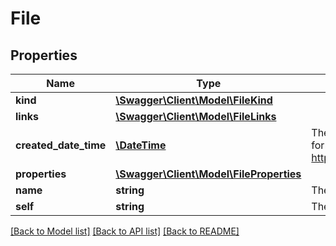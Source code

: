 # File

## Properties
Name | Type | Description | Notes
------------ | ------------- | ------------- | -------------
**kind** | [**\Swagger\Client\Model\FileKind**](FileKind.md) |  | [optional] 
**links** | [**\Swagger\Client\Model\FileLinks**](FileLinks.md) |  | [optional] 
**created_date_time** | [**\DateTime**](\DateTime.md) | The creation time of this file.  The time stamp is encoded as ISO 8601 date and time format  (see https://en.wikipedia.org/wiki/ISO_8601#Combined_date_and_time_representations). | [optional] 
**properties** | [**\Swagger\Client\Model\FileProperties**](FileProperties.md) |  | [optional] 
**name** | **string** | The name of this file. | [optional] 
**self** | **string** | The location of this entity. | [optional] 

[[Back to Model list]](../README.md#documentation-for-models) [[Back to API list]](../README.md#documentation-for-api-endpoints) [[Back to README]](../README.md)


